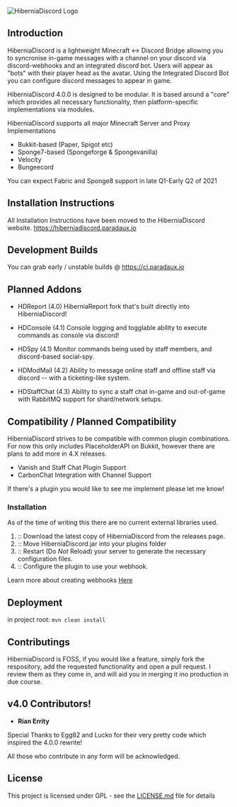 ![HiberniaDiscord Logo](https://cdn.paradaux.io/static/plugin-branding/hiberniadiscord/hibernia-discord-banner.png)


## Introduction

HiberniaDiscord is a lightweight Minecraft <-> Discord Bridge allowing you to syncronise in-game messages with a channel on your discord via discord-webhooks and an integrated discord bot. Users will appear as "bots" with their player head as the avatar. Using the Integrated Discord Bot you can configure discord messages to appear in game. 

HiberniaDiscord 4.0.0 is designed to be modular. It is based around a "core" which provides all necessary functionality, then platform-specific implementations via modules. 

HiberniaDiscord supports all major Minecraft Server and Proxy Implementations 
- Bukkit-based (Paper, Spigot etc) 
- Sponge7-based (Spongeforge & Spongevanilla)
- Velocity
- Bungeecord

You can expect Fabric and Sponge8 support in late Q1-Early Q2 of 2021

## Installation Instructions

All Installation Instructions have been moved to the HiberniaDiscord website.
https://hiberniadiscord.paradaux.io

## Development Builds

You can grab early / unstable builds @ 
https://ci.paradaux.io

## Planned Addons 

- HDReport (4.0)
HiberniaReport fork that's built directly into HiberniaDiscord!

- HDConsole (4.1)
Console logging and togglable ability to execute commands as console via discord!

- HDSpy (4.1)
Monitor commands being used by staff members, and discord-based social-spy.

- HDModMail (4.2)
Ability to message online staff and offline staff via discord -- with a ticketing-like system.

- HDStaffChat (4.3)
Ability to sync a staff chat in-game and out-of-game with RabbitMQ support for shard/network setups.


## Compatibility / Planned Compatibility 

HiberniaDiscord strives to be compatible with common plugin combinations. For now this only includes PlaceholderAPI on Bukkit, however there are plans to add more in 4.X releases.

- Vanish and Staff Chat Plugin Support
- CarbonChat Integration with Channel Support

If there's a plugin you would like to see me implement please let me know!

### Installation

As of the time of writing this there are no current external libraries used.

1.  :: Download the latest copy of HiberniaDiscord from the releases page.
2.  :: Move HiberniaDiscord.jar into your plugins folder
3.  :: Restart (Do *Not* Reload) your server to generate the necessary configuration files.
4.  :: Configure the plugin to use your webhook. 

Learn more about creating webhooks  [Here](https://support.discordapp.com/hc/en-us/articles/228383668-Intro-to-Webhook)

## Deployment

in project root:
`mvn clean install`

## Contributings

HiberniaDiscord is FOSS, if you would like a feature, simply fork the respository, add the requested functionality and open a pull request. I review them as they come in, and will aid you in merging it ino production in due course.

## v4.0 Contributors!
* **Rían Errity**

Special Thanks to Egg82 and Lucko for their very pretty code which inspired the 4.0.0 rewrite!

All those who contribute in any form will be acknowledged.

## License

This project is licensed under GPL - see the [LICENSE.md](LICENSE.md) file for details
